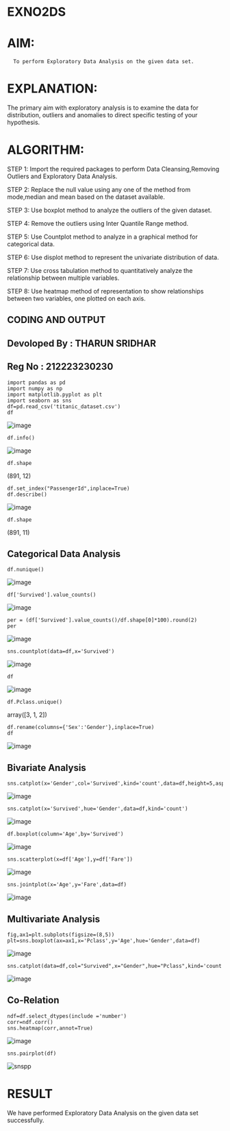 # EXNO2DS 
# AIM:
      To perform Exploratory Data Analysis on the given data set.
      
# EXPLANATION:
  The primary aim with exploratory analysis is to examine the data for distribution, outliers and anomalies to direct specific testing of your hypothesis.
  
# ALGORITHM:
STEP 1: Import the required packages to perform Data Cleansing,Removing Outliers and Exploratory Data Analysis.

STEP 2: Replace the null value using any one of the method from mode,median and mean based on the dataset available.

STEP 3: Use boxplot method to analyze the outliers of the given dataset.

STEP 4: Remove the outliers using Inter Quantile Range method.

STEP 5: Use Countplot method to analyze in a graphical method for categorical data.

STEP 6: Use displot method to represent the univariate distribution of data.

STEP 7: Use cross tabulation method to quantitatively analyze the relationship between multiple variables.

STEP 8: Use heatmap method of representation to show relationships between two variables, one plotted on each axis.

## CODING AND OUTPUT
## Devoloped By : THARUN SRIDHAR 
## Reg No : 212223230230
```
import pandas as pd
import numpy as np
import matplotlib.pyplot as plt
import seaborn as sns
df=pd.read_csv('titanic_dataset.csv')
df
```
![image](https://github.com/user-attachments/assets/068a2892-2659-41d4-8ed1-e81161d1dfa9)

```
df.info()
```
![image](https://github.com/user-attachments/assets/b954dff1-8ff6-47da-a342-08d47581a94d)

```
df.shape
```
(891, 12)

```
df.set_index("PassengerId",inplace=True)
df.describe()
```
![image](https://github.com/user-attachments/assets/940fdc40-7674-4ec4-b8fe-862cb61abdcc)

```
df.shape
```
(891, 11)

## Categorical Data Analysis
```
df.nunique()
```
![image](https://github.com/user-attachments/assets/3dfe0005-f9c8-45b0-b63c-f9435f8d9439)

```
df['Survived'].value_counts()
```
![image](https://github.com/user-attachments/assets/963568d8-52d4-4f0a-9e04-a5209a68e8af)

```
per = (df['Survived'].value_counts()/df.shape[0]*100).round(2)
per
```
![image](https://github.com/user-attachments/assets/0ba13605-dcb5-437c-acb1-b44981e879e8)

```
sns.countplot(data=df,x='Survived')
```
![image](https://github.com/user-attachments/assets/3e0217a0-442b-4c5e-aa21-4add084656a6)

```
df
```
![image](https://github.com/user-attachments/assets/838bb4ae-5b87-426c-83f8-df59b8a721bc)

```
df.Pclass.unique()
```
array([3, 1, 2])

```
df.rename(columns={'Sex':'Gender'},inplace=True)
df
```
![image](https://github.com/user-attachments/assets/af65287a-009f-4262-a150-a6f3d98e89fe)

## Bivariate Analysis

```
sns.catplot(x='Gender',col='Survived',kind='count',data=df,height=5,aspect=.7)
```
![image](https://github.com/user-attachments/assets/26a090af-03c3-4515-8a09-c71f67108f5e)

```
sns.catplot(x='Survived',hue='Gender',data=df,kind='count')
```
![image](https://github.com/user-attachments/assets/a3299d91-8321-4b94-9183-95fec1635e92)

```
df.boxplot(column='Age',by='Survived')
```
![image](https://github.com/user-attachments/assets/b0ce9a19-5920-4585-8749-2f44f1e7f9fa)

```
sns.scatterplot(x=df['Age'],y=df['Fare'])
```
![image](https://github.com/user-attachments/assets/5a961147-cdcc-49f3-a5d4-64840663df7f)

```
sns.jointplot(x='Age',y='Fare',data=df)
```
![image](https://github.com/user-attachments/assets/eb399243-28ae-4263-a99a-e2c0e024c090)

## Multivariate Analysis

```
fig,ax1=plt.subplots(figsize=(8,5))
plt=sns.boxplot(ax=ax1,x='Pclass',y='Age',hue='Gender',data=df)
```
![image](https://github.com/user-attachments/assets/04126b88-216f-42c9-93fb-940e405c0cb7)

```
sns.catplot(data=df,col="Survived",x="Gender",hue="Pclass",kind='count')
```
![image](https://github.com/user-attachments/assets/5ac746d6-6569-47b6-8b1b-d0466f68c05a)

## Co-Relation

```
ndf=df.select_dtypes(include ='number')
corr=ndf.corr()
sns.heatmap(corr,annot=True)
```
![image](https://github.com/user-attachments/assets/0665aeec-dcc7-4f8d-87ac-138be17dab03)

```
sns.pairplot(df)
```
![snspp](https://github.com/user-attachments/assets/89316bf1-5d19-471f-b46d-c93de1345949)



# RESULT
We have performed Exploratory Data Analysis on the given data set successfully.
